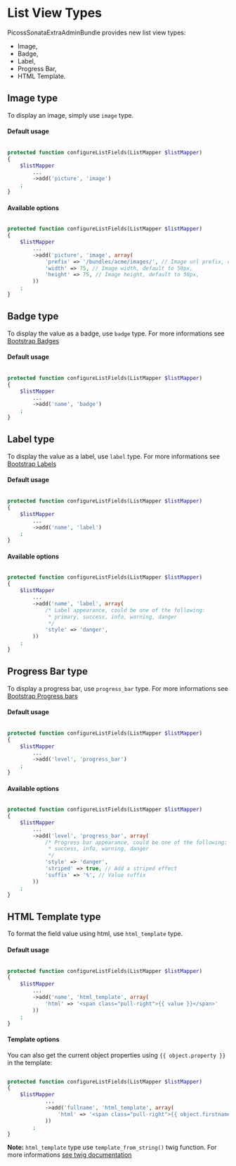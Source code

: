 List View Types
===============

PicossSonataExtraAdminBundle provides new list view types:

- Image,
- Badge,
- Label,
- Progress Bar,
- HTML Template.

## Image type

To display an image, simply use `image` type.

#### Default usage

``` php

protected function configureListFields(ListMapper $listMapper)
{
    $listMapper
        ...
        ->add('picture', 'image')
    ;
}

```

#### Available options

``` php

protected function configureListFields(ListMapper $listMapper)
{
    $listMapper
        ...
        ->add('picture', 'image', array(
            'prefix' => '/bundles/acme/images/', // Image url prefix, default to null
            'width' => 75, // Image width, default to 50px,
            'height' => 75, // Image height, default to 50px,
        ))
    ;
}

```

## Badge type

To display the value as a badge, use `badge` type.
For more informations see [Bootstrap Badges](http://getbootstrap.com/components/#badges)

#### Default usage

``` php

protected function configureListFields(ListMapper $listMapper)
{
    $listMapper
        ...
        ->add('name', 'badge')
    ;
}

```

## Label type

To display the value as a label, use `label` type.
For more informations see [Bootstrap Labels](http://getbootstrap.com/components/#labels)

#### Default usage

``` php

protected function configureListFields(ListMapper $listMapper)
{
    $listMapper
        ...
        ->add('name', 'label')
    ;
}

```

#### Available options

``` php

protected function configureListFields(ListMapper $listMapper)
{
    $listMapper
        ...
        ->add('name', 'label', array(
            /* Label appearance, could be one of the following:
             * primary, success, info, warning, danger
             */
            'style' => 'danger',
        ))
    ;
}

```

## Progress Bar type

To display a progress bar, use `progress_bar` type.
For more informations see [Bootstrap Progress bars](http://getbootstrap.com/components/#progress)

#### Default usage

``` php

protected function configureListFields(ListMapper $listMapper)
{
    $listMapper
        ...
        ->add('level', 'progress_bar')
    ;
}

```

#### Available options

``` php

protected function configureListFields(ListMapper $listMapper)
{
    $listMapper
        ...
        ->add('level', 'progress_bar', array(
            /* Progress bar appearance, could be one of the following:
             * success, info, warning, danger
             */
            'style' => 'danger',
            'striped' => true, // Add a striped effect
            'suffix' => '%', // Value suffix
        ))
    ;
}

```

## HTML Template type

To format the field value using html, use `html_template` type.

#### Default usage

``` php

protected function configureListFields(ListMapper $listMapper)
{
    $listMapper
        ...
        ->add('name', 'html_template', array(
            'html' => '<span class="pull-right">{{ value }}</span>'
        ))
    ;
}

```

#### Template options

You can also get the current object properties using `{{ object.property }}` in the template:

``` php

protected function configureListFields(ListMapper $listMapper)
{
    $listMapper
            ...
            ->add('fullname', 'html_template', array(
                'html' => '<span class="pull-right">{{ object.firstname }} {{ object.lastname }}</span>'
            ))
        ;
}

```

**Note:**
`html_template` type use `template_from_string()` twig function.
For more informations [see twig documentation](http://twig.sensiolabs.org/doc/functions/template_from_string.html)